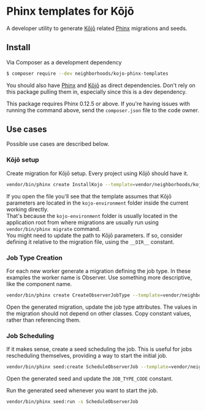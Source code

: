# Phinx templates for Kōjō

A developer utility to generate [Kōjō](https://github.com/neighborhoods/Kojo) related [Phinx](https://github.com/cakephp/phinx) migrations and seeds.

## Install

Via Composer as a development dependency

``` bash
$ composer require --dev neighborhoods/kojo-phinx-templates
```

You should also have [Phinx](https://github.com/cakephp/phinx) and [Kōjō](https://github.com/neighborhoods/Kojo) as direct dependencies. Don't rely on this package pulling them in, especially since this is a dev dependency.

This package requires Phinx 0.12.5 or above. If you're having issues with running the command above, send the `composer.json` file to the code owner.

## Use cases

Possible use cases are described below.

### Kōjō setup

Create migration for Kōjō setup. Every project using Kōjō should have it.

``` bash
vendor/bin/phinx create InstallKojo --template=vendor/neighborhoods/kojo-phinx-templates/src/Migration/InstallKojoMigration.template.php.dist
```

If you open the file you'll see that the template assumes that Kōjō parameters are located in the `kojo-environment` folder inside the current working directly.  
That's because the `kojo-environment` folder is usually located in the application root from where migrations are usually run using `vendor/bin/phinx migrate` command.  
You might need to update the path to Kōjō parameters. If so, consider defining it relative to the migration file, using the `__DIR__` constant.

### Job Type Creation

For each new worker generate a migration defining the job type. In these examples the worker name is Observer. Use something more descriptive, like the component name.

``` bash
vendor/bin/phinx create CreateObserverJobType --template=vendor/neighborhoods/kojo-phinx-templates/src/Migration/CreateJobTypeMigration.template.php.dist
```

Open the generated migration, update the job type attributes. The values in the migration should not depend on other classes. Copy constant values, rather than referencing them.

### Job Scheduling

If it makes sense, create a seed scheduling the job. This is useful for jobs rescheduling themselves, providing a way to start the initial job.

``` bash
vendor/bin/phinx seed:create ScheduleObserverJob --template=vendor/neighborhoods/kojo-phinx-templates/src/Seed/ScheduleJobSeed.template.php.dist
```
Open the generated seed and update the `JOB_TYPE_CODE` constant.

Run the generated seed whenever you want to start the job.
``` bash
vendor/bin/phinx seed:run -s ScheduleObserverJob
```
